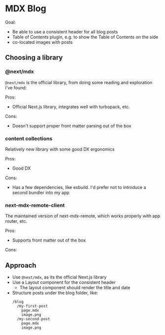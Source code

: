 # MDX Blog

Goal:
- Be able to use a consistent header for all blog posts
- Table of Contents plugin, e.g. to show the Table of Contents on the side
- co-located images with posts

## Choosing a library

### @next/mdx

`@next/mdx` is the official library, from doing some reading and exploration I've found:

Pros:
- Official Next.js library, integrates well with turbopack, etc.

Cons: 
- Doesn't support proper front matter parsing out of the box

### content collections

Relatively new library with some good DX ergonomics

Pros:
- Good DX

Cons:
- Has a few dependencies, like esbuild. I'd prefer not to introduce a second bundler into my app

### next-mdx-remote-client

The maintained version of next-mdx-remote, which works properly with app router, etc.

Pros:
- Supports front matter out of the box

Cons: 

## Approach

- Use `@next/mdx`, as its the official Next.js library
- Use a Layout component for the consistent header
  - The layout component should render the title and date
- Structure posts under the blog folder, like:
  ```
  /blog
    /my-first-post
      page.mdx
      image.png
    /my-second-post
      page.mdx
      image.png
  ```